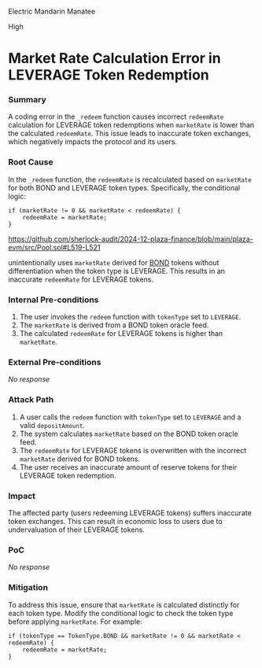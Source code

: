 Electric Mandarin Manatee

High

# Market Rate Calculation Error in LEVERAGE Token Redemption

### Summary

A coding error in the `_redeem` function causes incorrect `redeemRate` calculation for LEVERAGE token redemptions when `marketRate` is lower than the calculated `redeemRate`. This issue leads to inaccurate token exchanges, which negatively impacts the protocol and its users.

### Root Cause


In the `_redeem` function, the `redeemRate` is recalculated based on `marketRate` for both BOND and LEVERAGE token types. Specifically, the conditional logic:

```solidity
if (marketRate != 0 && marketRate < redeemRate) {
    redeemRate = marketRate;
}
```
https://github.com/sherlock-audit/2024-12-plaza-finance/blob/main/plaza-evm/src/Pool.sol#L519-L521

unintentionally uses `marketRate` derived for [BOND](https://github.com/sherlock-audit/2024-12-plaza-finance/blob/main/plaza-evm/src/Pool.sol#L446-L450) tokens without differentiation when the token type is LEVERAGE. This results in an inaccurate `redeemRate` for LEVERAGE tokens.


### Internal Pre-conditions

1. The user invokes the `redeem` function with `tokenType` set to `LEVERAGE`.
2. The `marketRate` is derived from a BOND token oracle feed.
3. The calculated `redeemRate` for LEVERAGE tokens is higher than `marketRate`.


### External Pre-conditions

_No response_

### Attack Path


1. A user calls the `redeem` function with `tokenType` set to `LEVERAGE` and a valid `depositAmount`.
2. The system calculates `marketRate` based on the BOND token oracle feed.
3. The `redeemRate` for LEVERAGE tokens is overwritten with the incorrect `marketRate` derived for BOND tokens.
4. The user receives an inaccurate amount of reserve tokens for their LEVERAGE token redemption.

### Impact

The affected party (users redeeming LEVERAGE tokens) suffers inaccurate token exchanges. This can result in economic loss to users due to undervaluation of their LEVERAGE tokens.


### PoC

_No response_

### Mitigation

To address this issue, ensure that `marketRate` is calculated distinctly for each token type. Modify the conditional logic to check the token type before applying `marketRate`. For example:

```solidity
if (tokenType == TokenType.BOND && marketRate != 0 && marketRate < redeemRate) {
    redeemRate = marketRate;
}
```
